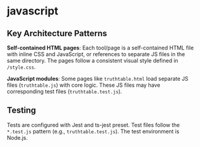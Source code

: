 # javascript

## Key Architecture Patterns

**Self-contained HTML pages**: Each tool/page is a self-contained HTML file with inline CSS and JavaScript, or references to separate JS files in the same directory. The pages follow a consistent visual style defined in `/style.css`.

**JavaScript modules**: Some pages like `truthtable.html` load separate JS
files (`truthtable.js`) with core logic. These JS files may have corresponding
test files (`truthtable.test.js`).

## Testing

Tests are configured with Jest and ts-jest preset. Test files follow the
`*.test.js` pattern (e.g., `truthtable.test.js`). The test environment is
Node.js.
